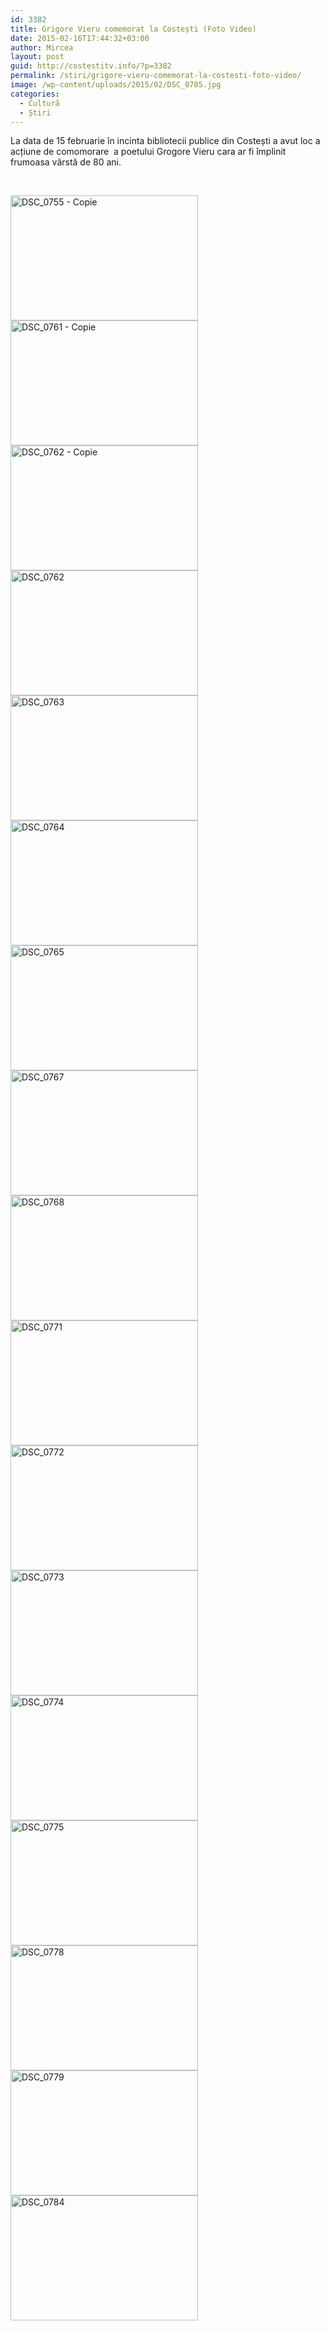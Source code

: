 ```yaml
---
id: 3382
title: Grigore Vieru comemorat la Costești (Foto Video)
date: 2015-02-16T17:44:32+03:00
author: Mircea
layout: post
guid: http://costestitv.info/?p=3382
permalink: /stiri/grigore-vieru-comemorat-la-costesti-foto-video/
image: /wp-content/uploads/2015/02/DSC_0785.jpg
categories:
  - Cultură
  - Știri
---
```

La data de 15 februarie în incinta bibliotecii publice din Costești a avut loc a acțiune de comomorare  a poetului Grogore Vieru cara ar fi împlinit frumoasa vârstă de 80 ani.<!--more-->

&nbsp;

[<img class="alignnone size-medium wp-image-3383" src="/wp-content/uploads/2015/02/DSC_0755-Copie-300x200.jpg" alt="DSC_0755 - Copie" width="300" height="200" srcset="http://costestitv.ddev.local/wp-content/uploads/2015/02/DSC_0755-Copie-300x200.jpg 300w, http://costestitv.ddev.local/wp-content/uploads/2015/02/DSC_0755-Copie.jpg 1024w, http://costestitv.ddev.local/wp-content/uploads/2015/02/DSC_0755-Copie-90x60.jpg 90w, http://costestitv.ddev.local/wp-content/uploads/2015/02/DSC_0755-Copie-180x120.jpg 180w, http://costestitv.ddev.local/wp-content/uploads/2015/02/DSC_0755-Copie-95x64.jpg 95w" sizes="(max-width: 300px) 100vw, 300px" />](/wp-content/uploads/2015/02/DSC_0755-Copie.jpg) [<img class="alignnone size-medium wp-image-3384" src="/wp-content/uploads/2015/02/DSC_0761-Copie-300x200.jpg" alt="DSC_0761 - Copie" width="300" height="200" srcset="http://costestitv.ddev.local/wp-content/uploads/2015/02/DSC_0761-Copie-300x200.jpg 300w, http://costestitv.ddev.local/wp-content/uploads/2015/02/DSC_0761-Copie.jpg 1024w, http://costestitv.ddev.local/wp-content/uploads/2015/02/DSC_0761-Copie-90x60.jpg 90w, http://costestitv.ddev.local/wp-content/uploads/2015/02/DSC_0761-Copie-180x120.jpg 180w, http://costestitv.ddev.local/wp-content/uploads/2015/02/DSC_0761-Copie-95x64.jpg 95w" sizes="(max-width: 300px) 100vw, 300px" />](/wp-content/uploads/2015/02/DSC_0761-Copie.jpg) [<img class="alignnone size-medium wp-image-3385" src="/wp-content/uploads/2015/02/DSC_0762-Copie-300x200.jpg" alt="DSC_0762 - Copie" width="300" height="200" srcset="http://costestitv.ddev.local/wp-content/uploads/2015/02/DSC_0762-Copie-300x200.jpg 300w, http://costestitv.ddev.local/wp-content/uploads/2015/02/DSC_0762-Copie.jpg 1024w, http://costestitv.ddev.local/wp-content/uploads/2015/02/DSC_0762-Copie-90x60.jpg 90w, http://costestitv.ddev.local/wp-content/uploads/2015/02/DSC_0762-Copie-180x120.jpg 180w, http://costestitv.ddev.local/wp-content/uploads/2015/02/DSC_0762-Copie-95x64.jpg 95w" sizes="(max-width: 300px) 100vw, 300px" />](/wp-content/uploads/2015/02/DSC_0762-Copie.jpg) [<img class="alignnone size-medium wp-image-3386" src="/wp-content/uploads/2015/02/DSC_0762-300x200.jpg" alt="DSC_0762" width="300" height="200" srcset="http://costestitv.ddev.local/wp-content/uploads/2015/02/DSC_0762-300x200.jpg 300w, http://costestitv.ddev.local/wp-content/uploads/2015/02/DSC_0762.jpg 1024w, http://costestitv.ddev.local/wp-content/uploads/2015/02/DSC_0762-90x60.jpg 90w, http://costestitv.ddev.local/wp-content/uploads/2015/02/DSC_0762-180x120.jpg 180w, http://costestitv.ddev.local/wp-content/uploads/2015/02/DSC_0762-95x64.jpg 95w" sizes="(max-width: 300px) 100vw, 300px" />](/wp-content/uploads/2015/02/DSC_0762.jpg) [<img class="alignnone size-medium wp-image-3387" src="/wp-content/uploads/2015/02/DSC_0763-300x200.jpg" alt="DSC_0763" width="300" height="200" srcset="http://costestitv.ddev.local/wp-content/uploads/2015/02/DSC_0763-300x200.jpg 300w, http://costestitv.ddev.local/wp-content/uploads/2015/02/DSC_0763.jpg 1024w, http://costestitv.ddev.local/wp-content/uploads/2015/02/DSC_0763-90x60.jpg 90w, http://costestitv.ddev.local/wp-content/uploads/2015/02/DSC_0763-180x120.jpg 180w, http://costestitv.ddev.local/wp-content/uploads/2015/02/DSC_0763-95x64.jpg 95w" sizes="(max-width: 300px) 100vw, 300px" />](/wp-content/uploads/2015/02/DSC_0763.jpg) [<img class="alignnone size-medium wp-image-3388" src="/wp-content/uploads/2015/02/DSC_0764-300x200.jpg" alt="DSC_0764" width="300" height="200" srcset="http://costestitv.ddev.local/wp-content/uploads/2015/02/DSC_0764-300x200.jpg 300w, http://costestitv.ddev.local/wp-content/uploads/2015/02/DSC_0764.jpg 1024w, http://costestitv.ddev.local/wp-content/uploads/2015/02/DSC_0764-90x60.jpg 90w, http://costestitv.ddev.local/wp-content/uploads/2015/02/DSC_0764-180x120.jpg 180w, http://costestitv.ddev.local/wp-content/uploads/2015/02/DSC_0764-95x64.jpg 95w" sizes="(max-width: 300px) 100vw, 300px" />](/wp-content/uploads/2015/02/DSC_0764.jpg) [<img class="alignnone size-medium wp-image-3389" src="/wp-content/uploads/2015/02/DSC_0765-300x200.jpg" alt="DSC_0765" width="300" height="200" srcset="http://costestitv.ddev.local/wp-content/uploads/2015/02/DSC_0765-300x200.jpg 300w, http://costestitv.ddev.local/wp-content/uploads/2015/02/DSC_0765.jpg 1024w, http://costestitv.ddev.local/wp-content/uploads/2015/02/DSC_0765-90x60.jpg 90w, http://costestitv.ddev.local/wp-content/uploads/2015/02/DSC_0765-180x120.jpg 180w, http://costestitv.ddev.local/wp-content/uploads/2015/02/DSC_0765-95x64.jpg 95w" sizes="(max-width: 300px) 100vw, 300px" />](/wp-content/uploads/2015/02/DSC_0765.jpg) [<img class="alignnone size-medium wp-image-3390" src="/wp-content/uploads/2015/02/DSC_0767-300x200.jpg" alt="DSC_0767" width="300" height="200" srcset="http://costestitv.ddev.local/wp-content/uploads/2015/02/DSC_0767-300x200.jpg 300w, http://costestitv.ddev.local/wp-content/uploads/2015/02/DSC_0767.jpg 1024w, http://costestitv.ddev.local/wp-content/uploads/2015/02/DSC_0767-90x60.jpg 90w, http://costestitv.ddev.local/wp-content/uploads/2015/02/DSC_0767-180x120.jpg 180w, http://costestitv.ddev.local/wp-content/uploads/2015/02/DSC_0767-95x64.jpg 95w" sizes="(max-width: 300px) 100vw, 300px" />](/wp-content/uploads/2015/02/DSC_0767.jpg) [<img class="alignnone size-medium wp-image-3391" src="/wp-content/uploads/2015/02/DSC_0768-300x200.jpg" alt="DSC_0768" width="300" height="200" srcset="http://costestitv.ddev.local/wp-content/uploads/2015/02/DSC_0768-300x200.jpg 300w, http://costestitv.ddev.local/wp-content/uploads/2015/02/DSC_0768.jpg 1024w, http://costestitv.ddev.local/wp-content/uploads/2015/02/DSC_0768-90x60.jpg 90w, http://costestitv.ddev.local/wp-content/uploads/2015/02/DSC_0768-180x120.jpg 180w, http://costestitv.ddev.local/wp-content/uploads/2015/02/DSC_0768-95x64.jpg 95w" sizes="(max-width: 300px) 100vw, 300px" />](/wp-content/uploads/2015/02/DSC_0768.jpg) [<img class="alignnone size-medium wp-image-3392" src="/wp-content/uploads/2015/02/DSC_0771-300x200.jpg" alt="DSC_0771" width="300" height="200" srcset="http://costestitv.ddev.local/wp-content/uploads/2015/02/DSC_0771-300x200.jpg 300w, http://costestitv.ddev.local/wp-content/uploads/2015/02/DSC_0771.jpg 1024w, http://costestitv.ddev.local/wp-content/uploads/2015/02/DSC_0771-90x60.jpg 90w, http://costestitv.ddev.local/wp-content/uploads/2015/02/DSC_0771-180x120.jpg 180w, http://costestitv.ddev.local/wp-content/uploads/2015/02/DSC_0771-95x64.jpg 95w" sizes="(max-width: 300px) 100vw, 300px" />](/wp-content/uploads/2015/02/DSC_0771.jpg) [<img class="alignnone size-medium wp-image-3393" src="/wp-content/uploads/2015/02/DSC_0772-300x200.jpg" alt="DSC_0772" width="300" height="200" srcset="http://costestitv.ddev.local/wp-content/uploads/2015/02/DSC_0772-300x200.jpg 300w, http://costestitv.ddev.local/wp-content/uploads/2015/02/DSC_0772.jpg 1024w, http://costestitv.ddev.local/wp-content/uploads/2015/02/DSC_0772-90x60.jpg 90w, http://costestitv.ddev.local/wp-content/uploads/2015/02/DSC_0772-180x120.jpg 180w, http://costestitv.ddev.local/wp-content/uploads/2015/02/DSC_0772-95x64.jpg 95w" sizes="(max-width: 300px) 100vw, 300px" />](/wp-content/uploads/2015/02/DSC_0772.jpg) [<img class="alignnone size-medium wp-image-3394" src="/wp-content/uploads/2015/02/DSC_0773-300x200.jpg" alt="DSC_0773" width="300" height="200" srcset="http://costestitv.ddev.local/wp-content/uploads/2015/02/DSC_0773-300x200.jpg 300w, http://costestitv.ddev.local/wp-content/uploads/2015/02/DSC_0773.jpg 1024w, http://costestitv.ddev.local/wp-content/uploads/2015/02/DSC_0773-90x60.jpg 90w, http://costestitv.ddev.local/wp-content/uploads/2015/02/DSC_0773-180x120.jpg 180w, http://costestitv.ddev.local/wp-content/uploads/2015/02/DSC_0773-95x64.jpg 95w" sizes="(max-width: 300px) 100vw, 300px" />](/wp-content/uploads/2015/02/DSC_0773.jpg) [<img class="alignnone size-medium wp-image-3395" src="/wp-content/uploads/2015/02/DSC_0774-300x200.jpg" alt="DSC_0774" width="300" height="200" srcset="http://costestitv.ddev.local/wp-content/uploads/2015/02/DSC_0774-300x200.jpg 300w, http://costestitv.ddev.local/wp-content/uploads/2015/02/DSC_0774.jpg 1024w, http://costestitv.ddev.local/wp-content/uploads/2015/02/DSC_0774-90x60.jpg 90w, http://costestitv.ddev.local/wp-content/uploads/2015/02/DSC_0774-180x120.jpg 180w, http://costestitv.ddev.local/wp-content/uploads/2015/02/DSC_0774-95x64.jpg 95w" sizes="(max-width: 300px) 100vw, 300px" />](/wp-content/uploads/2015/02/DSC_0774.jpg) [<img class="alignnone size-medium wp-image-3396" src="/wp-content/uploads/2015/02/DSC_0775-300x200.jpg" alt="DSC_0775" width="300" height="200" srcset="http://costestitv.ddev.local/wp-content/uploads/2015/02/DSC_0775-300x200.jpg 300w, http://costestitv.ddev.local/wp-content/uploads/2015/02/DSC_0775.jpg 1024w, http://costestitv.ddev.local/wp-content/uploads/2015/02/DSC_0775-90x60.jpg 90w, http://costestitv.ddev.local/wp-content/uploads/2015/02/DSC_0775-180x120.jpg 180w, http://costestitv.ddev.local/wp-content/uploads/2015/02/DSC_0775-95x64.jpg 95w" sizes="(max-width: 300px) 100vw, 300px" />](/wp-content/uploads/2015/02/DSC_0775.jpg) [<img class="alignnone size-medium wp-image-3397" src="/wp-content/uploads/2015/02/DSC_0778-300x200.jpg" alt="DSC_0778" width="300" height="200" srcset="http://costestitv.ddev.local/wp-content/uploads/2015/02/DSC_0778-300x200.jpg 300w, http://costestitv.ddev.local/wp-content/uploads/2015/02/DSC_0778.jpg 1024w, http://costestitv.ddev.local/wp-content/uploads/2015/02/DSC_0778-90x60.jpg 90w, http://costestitv.ddev.local/wp-content/uploads/2015/02/DSC_0778-180x120.jpg 180w, http://costestitv.ddev.local/wp-content/uploads/2015/02/DSC_0778-95x64.jpg 95w" sizes="(max-width: 300px) 100vw, 300px" />](/wp-content/uploads/2015/02/DSC_0778.jpg) [<img class="alignnone size-medium wp-image-3398" src="/wp-content/uploads/2015/02/DSC_0779-300x200.jpg" alt="DSC_0779" width="300" height="200" srcset="http://costestitv.ddev.local/wp-content/uploads/2015/02/DSC_0779-300x200.jpg 300w, http://costestitv.ddev.local/wp-content/uploads/2015/02/DSC_0779.jpg 1024w, http://costestitv.ddev.local/wp-content/uploads/2015/02/DSC_0779-90x60.jpg 90w, http://costestitv.ddev.local/wp-content/uploads/2015/02/DSC_0779-180x120.jpg 180w, http://costestitv.ddev.local/wp-content/uploads/2015/02/DSC_0779-95x64.jpg 95w" sizes="(max-width: 300px) 100vw, 300px" />](/wp-content/uploads/2015/02/DSC_0779.jpg) [<img class="alignnone size-medium wp-image-3399" src="/wp-content/uploads/2015/02/DSC_0784-300x200.jpg" alt="DSC_0784" width="300" height="200" srcset="http://costestitv.ddev.local/wp-content/uploads/2015/02/DSC_0784-300x200.jpg 300w, http://costestitv.ddev.local/wp-content/uploads/2015/02/DSC_0784.jpg 1024w, http://costestitv.ddev.local/wp-content/uploads/2015/02/DSC_0784-90x60.jpg 90w, http://costestitv.ddev.local/wp-content/uploads/2015/02/DSC_0784-180x120.jpg 180w, http://costestitv.ddev.local/wp-content/uploads/2015/02/DSC_0784-95x64.jpg 95w" sizes="(max-width: 300px) 100vw, 300px" />](/wp-content/uploads/2015/02/DSC_0784.jpg)